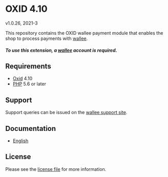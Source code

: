 # OXID 4.10

v1.0.26, 2021-3

This repository contains the OXID  wallee payment module that enables the shop to process payments with [wallee](https://www.wallee.com).

##### To use this extension, a [wallee](https://www.wallee.com) account is required.

## Requirements

* [Oxid](https://www.oxid-esales.com/) 4.10
* [PHP](http://php.net/) 5.6 or later

## Support

Support queries can be issued on the [wallee support site](https://app-wallee.com/space/select?target=/support).

## Documentation

* [English](https://plugin-documentation.wallee.com/wallee-payment/oxid-4.10/1.0.26/docs/en/documentation.html)

## License

Please see the [license file](https://github.com/wallee-payment/oxid-4.10/blob/1.0.26/LICENSE) for more information.